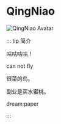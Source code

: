 # QingNiao

<img :src="$withBase('/avatars/QingNiao.jpg')" alt="QingNiao Avatar">

::: tip 简介

咕咕咕咕！

can not fly

很菜的鸟。

副业是买水蜜桃。

dream:paper

:::
